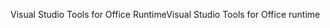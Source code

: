  <span data-ttu-id="0d97c-101">Visual Studio Tools for Office Runtime</span><span class="sxs-lookup"><span data-stu-id="0d97c-101">Visual Studio Tools for Office runtime</span></span> 